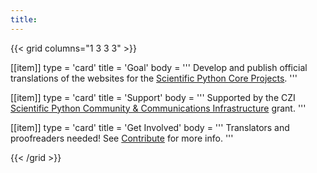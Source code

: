 ```yaml
---
title:
---
```


{{< grid columns="1 3 3 3" >}}

[[item]]
type = 'card'
title = 'Goal'
body = '''
Develop and publish official translations of the websites for the
[Scientific Python Core Projects](https://scientific-python.org/specs/core-projects/).
'''

[[item]]
type = 'card'
title = 'Support'
body = '''
Supported by the CZI
[Scientific Python Community & Communications Infrastructure](https://scientific-python.org/doc/scientific-python-community-and-communications-infrastructure-2022.pdf)
grant.
'''

[[item]]
type = 'card'
title = 'Get Involved'
body = '''
Translators and proofreaders needed! See [Contribute](/contribute) for more info.
'''

{{< /grid >}}
